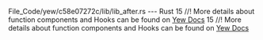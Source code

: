 File_Code/yew/c58e07272c/lib/lib_after.rs --- Rust
15 //! More details about function components and Hooks can be found on [Yew Docs](https://yew.rs/docs/en/next/concepts/function-components)                 15 //! More details about function components and Hooks can be found on [Yew Docs](https://yew.rs/docs/next/concepts/function-components)

